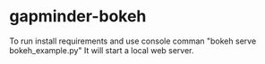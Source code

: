 # gapminder-bokeh
To run install requirements and use console comman "bokeh serve bokeh_example.py"
It will start a local web server.
